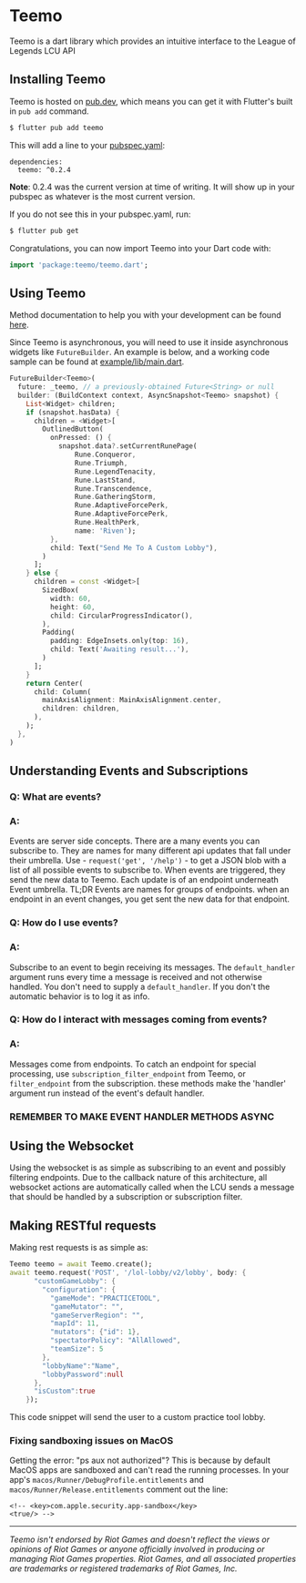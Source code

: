 # Teemo

Teemo is a dart library which provides an intuitive interface to the League of Legends LCU API

## Installing Teemo
Teemo is hosted on [pub.dev](pub.dev), which means you can get it with Flutter's built in `pub add` command.

```bash
$ flutter pub add teemo
```
This will add a line to your [pubspec.yaml](pubspec.yaml):
```
dependencies:
  teemo: ^0.2.4
```
**Note**: 0.2.4 was the current version at time of writing. It will show up in your pubspec as whatever is the most current version.

If you do not see this in your pubspec.yaml, run:
```bash
$ flutter pub get
```

Congratulations, you can now import Teemo into your Dart code with:
```dart
import 'package:teemo/teemo.dart';
```

## Using Teemo
Method documentation to help you with your development can be found [here](https://pub.dev/documentation/teemo/latest/teemo/teemo-library.html).


Since Teemo is asynchronous, you will need to use it inside asynchronous widgets like `FutureBuilder`. An example is below, and a working code sample can be found at [example/lib/main.dart](example/lib/main.dart).

```dart
FutureBuilder<Teemo>(
  future: _teemo, // a previously-obtained Future<String> or null
  builder: (BuildContext context, AsyncSnapshot<Teemo> snapshot) {
    List<Widget> children;
    if (snapshot.hasData) {
      children = <Widget>[
        OutlinedButton(
          onPressed: () {
            snapshot.data?.setCurrentRunePage(
                Rune.Conqueror,
                Rune.Triumph,
                Rune.LegendTenacity,
                Rune.LastStand,
                Rune.Transcendence,
                Rune.GatheringStorm,
                Rune.AdaptiveForcePerk,
                Rune.AdaptiveForcePerk,
                Rune.HealthPerk,
                name: 'Riven');
          },
          child: Text("Send Me To A Custom Lobby"),
        )
      ];
    } else {
      children = const <Widget>[
        SizedBox(
          width: 60,
          height: 60,
          child: CircularProgressIndicator(),
        ),
        Padding(
          padding: EdgeInsets.only(top: 16),
          child: Text('Awaiting result...'),
        )
      ];
    }
    return Center(
      child: Column(
        mainAxisAlignment: MainAxisAlignment.center,
        children: children,
      ),
    );
  },
)
```

## Understanding Events and Subscriptions
### Q: What are events?
### A:
Events are server side concepts. There are a many events you can subscribe to.
They are names for many different api updates that fall under their umbrella.
Use - `request('get', '/help')` - to get a JSON blob with a list of all possible events to subscribe to.
When events are triggered, they send the new data to Teemo.
Each update is of an endpoint underneath Event umbrella.
TL;DR
  Events are names for groups of endpoints.
  when an endpoint in an event changes, you get sent the new data for that endpoint.

### Q: How do I use events?
### A:
Subscribe to an event to begin receiving its messages. The `default_handler` argument
runs every time a message is received and not otherwise handled. You don't need to
supply a `default_handler`. If you don't the automatic behavior is to log it as info.

### Q: How do I interact with messages coming from events?
### A:
Messages come from endpoints. To catch an endpoint for special processing,
use `subscription_filter_endpoint` from Teemo, or `filter_endpoint` from the subscription.
these methods make the 'handler' argument run instead of the event's default handler.

###	REMEMBER TO MAKE EVENT HANDLER METHODS ASYNC

## Using the Websocket
Using the websocket is as simple as subscribing to an event and possibly filtering endpoints. Due to the callback nature of this architecture, all websocket actions are automatically called when the LCU sends a message that should be handled by a subscription or subscription filter.

## Making RESTful requests
Making rest requests is as simple as:
```Dart
Teemo teemo = await Teemo.create();
await teemo.request('POST', '/lol-lobby/v2/lobby', body: {
      "customGameLobby": {
        "configuration": {
          "gameMode": "PRACTICETOOL",
          "gameMutator": "",
          "gameServerRegion": "",
          "mapId": 11,
          "mutators": {"id": 1},
          "spectatorPolicy": "AllAllowed",
          "teamSize": 5
        },
        "lobbyName":"Name",
        "lobbyPassword":null
      },
      "isCustom":true
    });
```
This code snippet will send the user to a custom practice tool lobby.

### Fixing sandboxing issues on MacOS
Getting the error: "ps aux not authorized"? This is because by default MacOS apps are sandboxed and can't read the running processes. In your app's `macos/Runner/DebugProfile.entitlements` and `macos/Runner/Release.entitlements` comment out the line:
```
<!-- <key>com.apple.security.app-sandbox</key>
<true/> -->
```

---
*Teemo isn't endorsed by Riot Games and doesn't reflect the views or opinions of Riot Games or anyone officially involved in producing or managing Riot Games properties. Riot Games, and all associated properties are trademarks or registered trademarks of Riot Games, Inc.*
